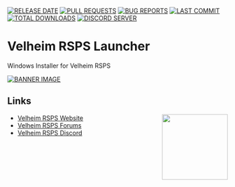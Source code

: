 [![RELEASE DATE](https://img.shields.io/github/release-date/ValheimRSPS/Velheim-RSPS-Launcher)](https://github.com/ValheimRSPS/Velheim-RSPS-Launcher/releases)
[![PULL REQUESTS](https://img.shields.io/github/issues-pr-raw/ValheimRSPSValheimRSPS/Velheim-RSPS-Launcher)](https://github.com/ValheimRSPSValheimRSPSValheimRSPSValheimRSPS/Velheim-RSPS-Launcher)
[![BUG REPORTS](https://img.shields.io/github/issues-raw/Discord-Coding-Community/Velheim-RSPS-Launcher)](https://github.com/ValheimRSPSValheimRSPSValheimRSPS/Velheim-RSPS-Launcher/blob/main/.github/ISSUES/bug_report.md)
[![LAST COMMIT](https://img.shields.io/github/last-commit/ValheimRSPS/Velheim-RSPS-Launcher/main)](https://github.com/ValheimRSPSValheimRSPS/Velheim-RSPS-Launcher)
[![TOTAL DOWNLOADS](https://img.shields.io/github/downloads/ValheimRSPS/Velheim-RSPS-Launcher/total)](https://github.com/ValheimRSPS/Velheim-RSPS-Launcher/releases/)
[![DISCORD SERVER](https://discordapp.com/api/guilds/402767531816910858/widget.png?style=shield)](https://discord.gg/bAtRnqb)

# Velheim RSPS Launcher
Windows Installer for Velheim RSPS

[![BANNER IMAGE](https://gitlab.com/Developer-Corner/development/Velheim-RSPS-Launcher/-/raw/main/app/logo.png)](https://www.velheim.com)

## Links
<a href="https://www.velheim.com/"> <img align="right" width="150" height="150" src="https://gitlab.com/Developer-Corner/development/Velheim-RSPS-Launcher/-/raw/main/app/icon.png"></a>

 - [Velheim RSPS Website](https://www.velheim.com)
 - [Velheim RSPS Forums](https://www.velheim.com/community)
 - [Velheim RSPS Discord](https://discord.gg/bAtRnqb)
